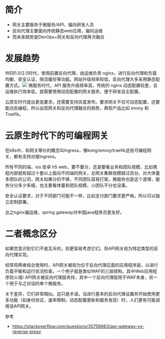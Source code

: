 # 简介
- 网关主要服务于微服务/API，偏向研发人员
- 反向代理主要面向传统静态web应用，偏向运维
- 而未来趋势是DevOps+网关和反向代理再次融合

# 发展趋势
WEB1.0/2.0时代，使用前置反向代理，由运维负责 nginx，进行反向代理和负载均衡、安全认证、限流缓存等功能。网站升级频率较低，反向代理大多采用静态配置方式。![](https://img-blog.csdnimg.cn/20210111125714857.png?x-oss-process=image/watermark,type_ZmFuZ3poZW5naGVpdGk,shadow_10,text_SmF2YUVkZ2U=,size_1,color_FFFFFF,t_70)
微服务时代，API 服务升级频率高，传统的 nginx 动态配置较差，且运维执行效率低，就需要使用动态配置的网关服务，便于研发自主配置。

云原生时代提出更高要求，还需要支持灰度发布。要求网关不仅可动态配置，还要能动态编程，所以出现网关和反向代理融合的趋势，典型产品比如 envoy 和 Traefik。
# 云原生时代下的可编程网关
在k8s中，和网关等价的概念叫Ingress，像kong/envoy/traefik这些可编程网关，都有支持对接Ingress。

所有不同的端，ios 安卓 h5 web，要不要分，还是要看业务和团队规模，比如携程内部就有超过十套以上面向不同端的网关，总网关集群规模超过百台。对大体量多团队的公司，网关如果分的不够，不同团队容易打架。微服务也是这个道理，服务分分多少多细，也主要看体量和团队规模，小团队不分也没事。

安全认证要求，对于不同部门可能不一样，比如支付部门要求更严格，所以可以独立定制部署。

总之nginx偏运维，spring gateway对中国java程序员更友好。

# 二者概念区分
如果您意识到它们不是互斥的，则更容易考虑它们。将API网关视为特定类型的反向代理实现。

经常将两者结合使用时，API网关被视为位于反向代理后面的应用程序层，以进行负载平衡和运行状况检查。一个例子就是类似WAF的三层结构，其中Web应用程序防火墙/ API网关被反向代理层夹持，其中一个反向代理层用于WAF本身，另一个用于与之对话的单个微服务。

关于差异，它们非常相似。这只是术语。当进行基本的反向代理设置并开始使用更多功能（如身份验证，速率限制，动态配置更新和服务发现）时，人们更有可能调用该API网关。

参考
- https://stackoverflow.com/questions/35756663/api-gateway-vs-reverse-proxy